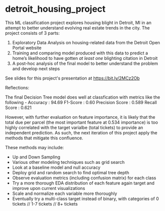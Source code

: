# detroit_housing_project

This ML classification project explores housing blight in Detroit, MI in an attempt to better understand evolving real estate trends in the city. The project consists of 3 parts:

1. Exploratory Data Analysis on housing-related data from the Detroit Open Portal website
2. Training and comparing model produced with this data to predict a home’s likelihood to have gotten *at least one* blighting citation in Detroit
3. A post-hoc analysis of the final model to better understand the problem and develop next steps



See slides for this project's presentation at https://bit.ly/2MCz2Ob


Reflections:

The final Decision Tree model does well at classfication with metrics like the following -
Accuracy : 94.69
F1-Score : 0.60
Precision Score : 0.589
Recall Score : 0.621

However, with further evaluation on feature importance, it is likely that the total due per parcel (the most important feature at 0.534 importance) is too highly correlated with the target varialbe (total tickets) to provide an independent prediction. As such, the next iteration of this project apply the methods that mitigate this confluence.

These methods may include:

- Up and Down Sampling
- Various other modeling techniques such as grid search
- Look at a baseline model and null accuracy
- Deploy grid and random search to find optimal tree depth
- Observe evaluation metrics (including confusion matrix) for each class
- Try a more thorough EDA distribution of each feature again target and improve upon current visualizations
- Scale and normalize each variable more thoroughly
- Eventually try a multi-class target instead of binary, with categories of 0 tickets // 1-7 tickets // 8+ tickets

